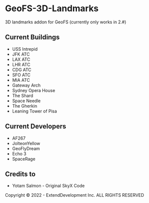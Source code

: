# GeoFS-3D-Landmarks
3D landmarks addon for GeoFS (currently only works in 2.#)
## Current Buildings
* USS Intrepid
* JFK ATC
* LAX ATC
* LHR ATC
* CDG ATC
* SFO ATC
* MIA ATC
* Gateway Arch
* Sydney Opera House
* The Shard
* Space Needle
* The Gherkin
* Leaning Tower of Pisa

## Current Developers
* AF267
* JolteonYellow
* GeoFlyDream
* Echo 3
* SpaceRage

## Credits to
* Yotam Salmon - Original SkyX Code

Copyright © 2022 - ExtendDevelopment Inc.
ALL RIGHTS RESERVED
